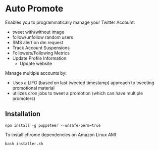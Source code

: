 # Auto Promote

Enables you to programmatically manage your Twitter Account:    
  - tweet with/without image
  - follow/unfollow random users
  - SMS alert on dm request 
  - Track Account Suspensions
  - Followers/Following Metrics
  - Update Profile Information
	- Update website

Manage multiple accounts by: 

 - Uses a LIFO (based on last tweeted timestamp) approach to tweeting promotional material
 - utilizes cron jobs to tweet a promotion (which can have multiple promoters)

## Installation
```
npm install -g puppeteer --unsafe-perm=true
```
To install chrome dependencies on Amazon Linux AMI 
```
bash installer.sh
```
